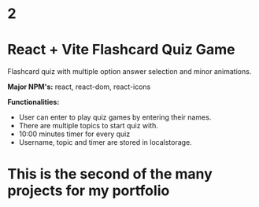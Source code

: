 # 2
# React + Vite Flashcard Quiz Game

Flashcard quiz with multiple option answer selection and minor animations.

**Major NPM's:** react, react-dom, react-icons

**Functionalities:** 
- User can enter to play quiz games by entering their names. 
- There are multiple topics to start quiz with.
- 10:00 minutes timer for every quiz
- Username, topic and timer are stored in localstorage.

# This is the second of the many projects for my portfolio